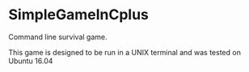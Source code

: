 # SimpleGameInCplus
Command line survival game.

This game is designed to be run in a UNIX terminal and was tested on Ubuntu 16.04
